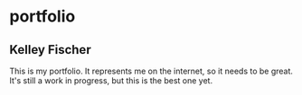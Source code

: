 # portfolio

## Kelley Fischer

This is my portfolio. It represents me on the internet, so it needs to be great. It's still a work in progress, but this is the best one yet.
